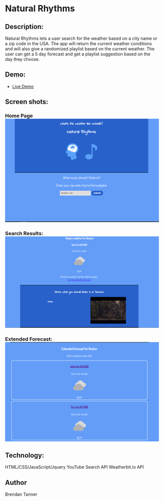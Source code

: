 # Natural Rhythms


## Description:
Natural Rhythms lets a user search for the weather based on a city name or a zip code in the USA. 
The app will return the current weather conditions and will also give a  randomized playlist based on the current weather. 
The user can get a 5 day forecast and get a playlist suggestion based on the day they choose.

## Demo:
- [Live Demo](https://btan579.github.io/Natural-Rhythms/)

## Screen shots: 
### Home Page ![Home Page](https://github.com/Btan579/Natural-Rhythms/blob/master/natural-rhythms-home.PNG)

### Search Results:  ![Search Results](https://github.com/Btan579/Natural-Rhythms/blob/master/natural-rhythms-results.PNG)

### Extended Forecast: ![Extended Forecast](https://github.com/Btan579/Natural-Rhythms/blob/master/natural-rhythms-extended-forecast.PNG)

## Technology: 
HTML/CSS/JavaScript/Jquery
YouTube Search API
Weatherbit.io API

## Author
Brendan Tanner
